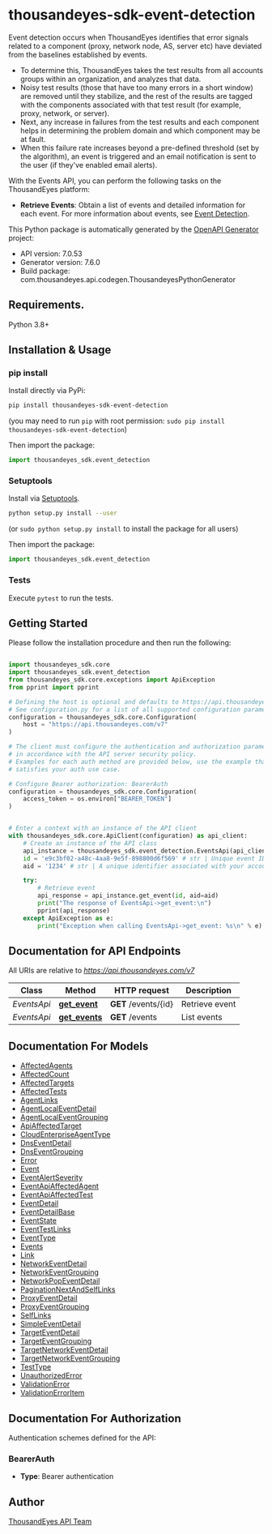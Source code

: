 # thousandeyes-sdk-event-detection

Event detection occurs when ThousandEyes identifies that error signals related to a component (proxy, network node, AS, server etc) have deviated from the baselines established by events.
* To determine this, ThousandEyes takes the test results from all accounts groups within an organization, and analyzes that data.
* Noisy test results (those that have too many errors in a short window) are removed until they stabilize, and the rest of the results are tagged with the components associated with that test result (for example, proxy, network, or server).
* Next, any increase in failures from the test results and each component helps in determining the problem domain and which component may be at fault.
* When this failure rate increases beyond a pre-defined threshold (set by the algorithm), an event is triggered and an email notification is sent to the user (if they've enabled email alerts).

With the Events API, you can perform the following tasks on the ThousandEyes platform:
* **Retrieve Events**: Obtain a list of events and detailed information for each event. For more information about events, see [Event Detection](https://docs.thousandeyes.com/product-documentation/event-detection).


This Python package is automatically generated by the [OpenAPI Generator](https://openapi-generator.tech) project:

- API version: 7.0.53
- Generator version: 7.6.0
- Build package: com.thousandeyes.api.codegen.ThousandeyesPythonGenerator

## Requirements.

Python 3.8+

## Installation & Usage
### pip install

Install directly via PyPi:

```sh
pip install thousandeyes-sdk-event-detection
```
(you may need to run `pip` with root permission: `sudo pip install thousandeyes-sdk-event-detection`)

Then import the package:
```python
import thousandeyes_sdk.event_detection
```

### Setuptools

Install via [Setuptools](http://pypi.python.org/pypi/setuptools).

```sh
python setup.py install --user
```
(or `sudo python setup.py install` to install the package for all users)

Then import the package:
```python
import thousandeyes_sdk.event_detection
```

### Tests

Execute `pytest` to run the tests.

## Getting Started

Please follow the installation procedure and then run the following:

```python

import thousandeyes_sdk.core
import thousandeyes_sdk.event_detection
from thousandeyes_sdk.core.exceptions import ApiException
from pprint import pprint

# Defining the host is optional and defaults to https://api.thousandeyes.com/v7
# See configuration.py for a list of all supported configuration parameters.
configuration = thousandeyes_sdk.core.Configuration(
    host = "https://api.thousandeyes.com/v7"
)

# The client must configure the authentication and authorization parameters
# in accordance with the API server security policy.
# Examples for each auth method are provided below, use the example that
# satisfies your auth use case.

# Configure Bearer authorization: BearerAuth
configuration = thousandeyes_sdk.core.Configuration(
    access_token = os.environ["BEARER_TOKEN"]
)


# Enter a context with an instance of the API client
with thousandeyes_sdk.core.ApiClient(configuration) as api_client:
    # Create an instance of the API class
    api_instance = thousandeyes_sdk.event_detection.EventsApi(api_client)
    id = 'e9c3bf02-a48c-4aa8-9e5f-898800d6f569' # str | Unique event ID.
    aid = '1234' # str | A unique identifier associated with your account group. You can retrieve your `AccountGroupId` from the `/account-groups` endpoint. Note that you must be assigned to the target account group. Specifying this parameter without being assigned to the target account group will result in an error response. (optional)

    try:
        # Retrieve event
        api_response = api_instance.get_event(id, aid=aid)
        print("The response of EventsApi->get_event:\n")
        pprint(api_response)
    except ApiException as e:
        print("Exception when calling EventsApi->get_event: %s\n" % e)

```

## Documentation for API Endpoints

All URIs are relative to *https://api.thousandeyes.com/v7*

Class | Method | HTTP request | Description
------------ | ------------- | ------------- | -------------
*EventsApi* | [**get_event**](https://github.com/thousandeyes/thousandeyes-sdk-python//tree/main/thousandeyes-sdk-event-detection/docs/EventsApi.md#get_event) | **GET** /events/{id} | Retrieve event
*EventsApi* | [**get_events**](https://github.com/thousandeyes/thousandeyes-sdk-python//tree/main/thousandeyes-sdk-event-detection/docs/EventsApi.md#get_events) | **GET** /events | List events


## Documentation For Models

 - [AffectedAgents](https://github.com/thousandeyes/thousandeyes-sdk-python//tree/main/thousandeyes-sdk-event-detection/docs/AffectedAgents.md)
 - [AffectedCount](https://github.com/thousandeyes/thousandeyes-sdk-python//tree/main/thousandeyes-sdk-event-detection/docs/AffectedCount.md)
 - [AffectedTargets](https://github.com/thousandeyes/thousandeyes-sdk-python//tree/main/thousandeyes-sdk-event-detection/docs/AffectedTargets.md)
 - [AffectedTests](https://github.com/thousandeyes/thousandeyes-sdk-python//tree/main/thousandeyes-sdk-event-detection/docs/AffectedTests.md)
 - [AgentLinks](https://github.com/thousandeyes/thousandeyes-sdk-python//tree/main/thousandeyes-sdk-event-detection/docs/AgentLinks.md)
 - [AgentLocalEventDetail](https://github.com/thousandeyes/thousandeyes-sdk-python//tree/main/thousandeyes-sdk-event-detection/docs/AgentLocalEventDetail.md)
 - [AgentLocalEventGrouping](https://github.com/thousandeyes/thousandeyes-sdk-python//tree/main/thousandeyes-sdk-event-detection/docs/AgentLocalEventGrouping.md)
 - [ApiAffectedTarget](https://github.com/thousandeyes/thousandeyes-sdk-python//tree/main/thousandeyes-sdk-event-detection/docs/ApiAffectedTarget.md)
 - [CloudEnterpriseAgentType](https://github.com/thousandeyes/thousandeyes-sdk-python//tree/main/thousandeyes-sdk-event-detection/docs/CloudEnterpriseAgentType.md)
 - [DnsEventDetail](https://github.com/thousandeyes/thousandeyes-sdk-python//tree/main/thousandeyes-sdk-event-detection/docs/DnsEventDetail.md)
 - [DnsEventGrouping](https://github.com/thousandeyes/thousandeyes-sdk-python//tree/main/thousandeyes-sdk-event-detection/docs/DnsEventGrouping.md)
 - [Error](https://github.com/thousandeyes/thousandeyes-sdk-python//tree/main/thousandeyes-sdk-event-detection/docs/Error.md)
 - [Event](https://github.com/thousandeyes/thousandeyes-sdk-python//tree/main/thousandeyes-sdk-event-detection/docs/Event.md)
 - [EventAlertSeverity](https://github.com/thousandeyes/thousandeyes-sdk-python//tree/main/thousandeyes-sdk-event-detection/docs/EventAlertSeverity.md)
 - [EventApiAffectedAgent](https://github.com/thousandeyes/thousandeyes-sdk-python//tree/main/thousandeyes-sdk-event-detection/docs/EventApiAffectedAgent.md)
 - [EventApiAffectedTest](https://github.com/thousandeyes/thousandeyes-sdk-python//tree/main/thousandeyes-sdk-event-detection/docs/EventApiAffectedTest.md)
 - [EventDetail](https://github.com/thousandeyes/thousandeyes-sdk-python//tree/main/thousandeyes-sdk-event-detection/docs/EventDetail.md)
 - [EventDetailBase](https://github.com/thousandeyes/thousandeyes-sdk-python//tree/main/thousandeyes-sdk-event-detection/docs/EventDetailBase.md)
 - [EventState](https://github.com/thousandeyes/thousandeyes-sdk-python//tree/main/thousandeyes-sdk-event-detection/docs/EventState.md)
 - [EventTestLinks](https://github.com/thousandeyes/thousandeyes-sdk-python//tree/main/thousandeyes-sdk-event-detection/docs/EventTestLinks.md)
 - [EventType](https://github.com/thousandeyes/thousandeyes-sdk-python//tree/main/thousandeyes-sdk-event-detection/docs/EventType.md)
 - [Events](https://github.com/thousandeyes/thousandeyes-sdk-python//tree/main/thousandeyes-sdk-event-detection/docs/Events.md)
 - [Link](https://github.com/thousandeyes/thousandeyes-sdk-python//tree/main/thousandeyes-sdk-event-detection/docs/Link.md)
 - [NetworkEventDetail](https://github.com/thousandeyes/thousandeyes-sdk-python//tree/main/thousandeyes-sdk-event-detection/docs/NetworkEventDetail.md)
 - [NetworkEventGrouping](https://github.com/thousandeyes/thousandeyes-sdk-python//tree/main/thousandeyes-sdk-event-detection/docs/NetworkEventGrouping.md)
 - [NetworkPopEventDetail](https://github.com/thousandeyes/thousandeyes-sdk-python//tree/main/thousandeyes-sdk-event-detection/docs/NetworkPopEventDetail.md)
 - [PaginationNextAndSelfLinks](https://github.com/thousandeyes/thousandeyes-sdk-python//tree/main/thousandeyes-sdk-event-detection/docs/PaginationNextAndSelfLinks.md)
 - [ProxyEventDetail](https://github.com/thousandeyes/thousandeyes-sdk-python//tree/main/thousandeyes-sdk-event-detection/docs/ProxyEventDetail.md)
 - [ProxyEventGrouping](https://github.com/thousandeyes/thousandeyes-sdk-python//tree/main/thousandeyes-sdk-event-detection/docs/ProxyEventGrouping.md)
 - [SelfLinks](https://github.com/thousandeyes/thousandeyes-sdk-python//tree/main/thousandeyes-sdk-event-detection/docs/SelfLinks.md)
 - [SimpleEventDetail](https://github.com/thousandeyes/thousandeyes-sdk-python//tree/main/thousandeyes-sdk-event-detection/docs/SimpleEventDetail.md)
 - [TargetEventDetail](https://github.com/thousandeyes/thousandeyes-sdk-python//tree/main/thousandeyes-sdk-event-detection/docs/TargetEventDetail.md)
 - [TargetEventGrouping](https://github.com/thousandeyes/thousandeyes-sdk-python//tree/main/thousandeyes-sdk-event-detection/docs/TargetEventGrouping.md)
 - [TargetNetworkEventDetail](https://github.com/thousandeyes/thousandeyes-sdk-python//tree/main/thousandeyes-sdk-event-detection/docs/TargetNetworkEventDetail.md)
 - [TargetNetworkEventGrouping](https://github.com/thousandeyes/thousandeyes-sdk-python//tree/main/thousandeyes-sdk-event-detection/docs/TargetNetworkEventGrouping.md)
 - [TestType](https://github.com/thousandeyes/thousandeyes-sdk-python//tree/main/thousandeyes-sdk-event-detection/docs/TestType.md)
 - [UnauthorizedError](https://github.com/thousandeyes/thousandeyes-sdk-python//tree/main/thousandeyes-sdk-event-detection/docs/UnauthorizedError.md)
 - [ValidationError](https://github.com/thousandeyes/thousandeyes-sdk-python//tree/main/thousandeyes-sdk-event-detection/docs/ValidationError.md)
 - [ValidationErrorItem](https://github.com/thousandeyes/thousandeyes-sdk-python//tree/main/thousandeyes-sdk-event-detection/docs/ValidationErrorItem.md)


<a id="documentation-for-authorization"></a>
## Documentation For Authorization


Authentication schemes defined for the API:
<a id="BearerAuth"></a>
### BearerAuth

- **Type**: Bearer authentication


## Author

<a href="mailto:api-team@thousandeyes.com">ThousandEyes API Team </a>


